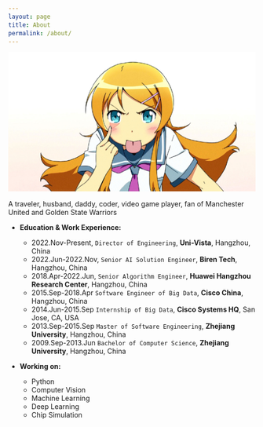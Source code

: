 ```yaml
---
layout: page
title: About
permalink: /about/
---
```


![](https://raw.githubusercontent.com/kakack/kakack.github.io/master/_images/myprofile.jpg)

A traveler, husband, daddy, coder, video game player, fan of Manchester United and Golden State Warriors

- **Education & Work Experience:**
	+ 2022.Nov-Present, `Director of Engineering`, **Uni-Vista**, Hangzhou, China
	+ 2022.Jun-2022.Nov, `Senior AI Solution Engineer`, **Biren Tech**, Hangzhou, China
	+ 2018.Apr-2022.Jun, `Senior Algorithm Engineer`, **Huawei Hangzhou Research Center**, Hangzhou, China
	+ 2015.Sep-2018.Apr `Software Engineer of Big Data`, **Cisco China**, Hangzhou, China
	+ 2014.Jun-2015.Sep `Internship of Big Data`, **Cisco Systems HQ**, San Jose, CA, USA
	+ 2013.Sep-2015.Sep `Master of Software Engineering`, **Zhejiang University**, Hangzhou, China 
	+ 2009.Sep-2013.Jun `Bachelor of Computer Science`, **Zhejiang University**, Hangzhou, China
	
- **Working on:**
	+ Python
	+ Computer Vision
	+ Machine Learning
	+ Deep Learning	
	+ Chip Simulation
	    